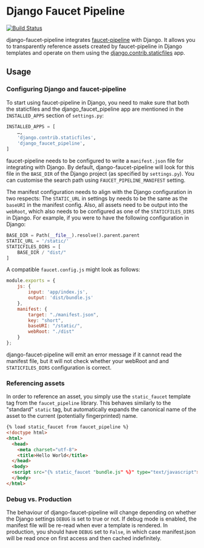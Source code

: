 # Django Faucet Pipeline

[![Build Status](https://dev.azure.com/glaux/update-broker/_apis/build/status/ngrewe.django-faucet-pipeline?repoName=ngrewe%2Fdjango-faucet-pipeline&branchName=main)](https://dev.azure.com/glaux/update-broker/_build/latest?definitionId=8&repoName=ngrewe%2Fdjango-faucet-pipeline&branchName=main)

django-faucet-pipeline integrates [faucet-pipeline](https://www.faucet-pipeline.org) with Django. It allows you to
transparently reference assets created by faucet-pipeline in Django templates and operate on them using the [django.contrib.staticfiles](https://docs.djangoproject.com/en/dev/ref/contrib/staticfiles/) app.

## Usage

### Configuring Django and faucet-pipeline

To start using faucet-pipeline in Django, you need to make sure that both the staticfiles and the django_faucet_pipeline app are mentioned in the `INSTALLED_APPS` section of `settings.py`:

```py
INSTALLED_APPS = [
    …,
    'django.contrib.staticfiles',
    'django_faucet_pipeline',
]
```

faucet-pipeline needs to be configured to write a `manifest.json` file for integrating with Django. By default,
django-faucet-pipeline will look for this file in the `BASE_DIR` of the Django project (as specified
by `settings.py`). You can customise the search path using `FAUCET_PIPELINE_MANIFEST` setting.

The manifest configuration needs to align with the Django configuration in two
respects: The `STATIC_URL` in settings by needs to be the same as the `baseURI` in the manifest config.
Also, all assets need to be output into the `webRoot`, which also needs to be configured as one of the
`STATICFILES_DIRS` in Django. For example, if you were to have the following configuration in Django:

```py
BASE_DIR = Path(__file__).resolve().parent.parent
STATIC_URL = '/static/'
STATICFILES_DIRS = [
    BASE_DIR / "dist/"
]
```

A compatible `faucet.config.js` might look as follows:

```js
module.exports = {
    js: {
        input: 'app/index.js',
        output: 'dist/bundle.js'
    },
    manifest: {
        target: "./manifest.json",
        key: "short",
        baseURI: "/static/",
        webRoot: "./dist"
    }
};
```

django-faucet-pipeline will emit an error message if it cannot read the manifest file, but it will not check
whether your webRoot and and `STATICFILES_DIRS` configuration is correct.

### Referencing assets

In order to reference an asset, you simply use the `static_faucet` template tag from the `faucet_pipeline`
library. This behaves similarly to the "standard" `static` tag, but automatically expands the canonical name
of the asset to the current (potentially fingerprinted) name.

```html
{% load static_faucet from faucet_pipeline %}
<!doctype html>
<html>
  <head>
    <meta charset="utf-8">
    <title>Hello World</title>
  </head>
  <body> 
  <script src="{% static_faucet "bundle.js" %}" type="text/javascript"></script>
  </body>
</html>
```

### Debug vs. Production

The behaviour of django-faucet-pipeline will change depending on whether the Django settings `DEBUG` is set
to true or not. If debug mode is enabled, the manifest file will be re-read when ever a template is rendered.
In production, you should have `DEBUG` set to `False`, in which case manifest.json will be read once on first
access and then cached indefinitely.